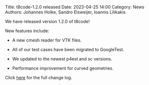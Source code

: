 Title: t8code-1.2.0 released 
Date: 2023-04-25 14:00 
Category: News 
Authors: Johannes Holke, Sandro Elsweijer, Ioannis Lilikakis

We have released version 1.2.0 of t8code!

New features include:

- A new cmesh reader for VTK files.

- All of our test cases have been migrated to GoogleTest.
  
- We updated to the newest p4est and sc versions.

- Performance improvement for curved geometries.

Click <a href="https://github.com/DLR-AMR/t8code/releases/tag/v1.2.0">here</a> for the full change log.
